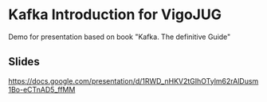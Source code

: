 # Kafka Introduction for VigoJUG

Demo for presentation based on book "Kafka. The definitive Guide"

## Slides

https://docs.google.com/presentation/d/1RWD_nHKV2tGIhOTylm62rAlDusm1Bo-eCTnAD5_ffMM
